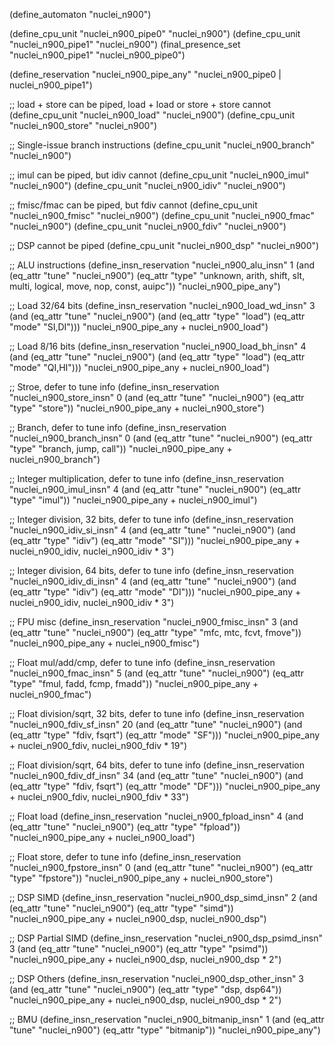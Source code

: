 (define_automaton "nuclei_n900")

(define_cpu_unit "nuclei_n900_pipe0" "nuclei_n900")
(define_cpu_unit "nuclei_n900_pipe1" "nuclei_n900")
(final_presence_set "nuclei_n900_pipe1" "nuclei_n900_pipe0")

(define_reservation "nuclei_n900_pipe_any" "nuclei_n900_pipe0 | nuclei_n900_pipe1")

;; load + store can be piped, load + load or store + store cannot
(define_cpu_unit "nuclei_n900_load" "nuclei_n900")
(define_cpu_unit "nuclei_n900_store" "nuclei_n900")

;; Single-issue branch instructions
(define_cpu_unit "nuclei_n900_branch" "nuclei_n900")

;; imul can be piped, but idiv cannot
(define_cpu_unit "nuclei_n900_imul" "nuclei_n900")
(define_cpu_unit "nuclei_n900_idiv" "nuclei_n900")

;; fmisc/fmac can be piped, but fdiv cannot
(define_cpu_unit "nuclei_n900_fmisc" "nuclei_n900")
(define_cpu_unit "nuclei_n900_fmac" "nuclei_n900")
(define_cpu_unit "nuclei_n900_fdiv" "nuclei_n900")

;; DSP cannot be piped
(define_cpu_unit "nuclei_n900_dsp" "nuclei_n900")

;; ALU instructions
(define_insn_reservation "nuclei_n900_alu_insn" 1
  (and (eq_attr "tune" "nuclei_n900")
    (eq_attr "type" "unknown, arith, shift, slt, multi, logical, move, nop, const, auipc"))
  "nuclei_n900_pipe_any")

;; Load 32/64 bits
(define_insn_reservation "nuclei_n900_load_wd_insn" 3
  (and (eq_attr "tune" "nuclei_n900")
    (and (eq_attr "type" "load")
      (eq_attr "mode" "SI,DI")))
  "nuclei_n900_pipe_any + nuclei_n900_load")

;; Load 8/16 bits
(define_insn_reservation "nuclei_n900_load_bh_insn" 4
  (and (eq_attr "tune" "nuclei_n900")
    (and (eq_attr "type" "load")
      (eq_attr "mode" "QI,HI")))
  "nuclei_n900_pipe_any + nuclei_n900_load")

;; Stroe, defer to tune info
(define_insn_reservation "nuclei_n900_store_insn" 0
  (and (eq_attr "tune" "nuclei_n900")
       (eq_attr "type" "store"))
  "nuclei_n900_pipe_any + nuclei_n900_store")

;; Branch, defer to tune info
(define_insn_reservation "nuclei_n900_branch_insn" 0
  (and (eq_attr "tune" "nuclei_n900")
       (eq_attr "type" "branch, jump, call"))
  "nuclei_n900_pipe_any + nuclei_n900_branch")

;; Integer multiplication, defer to tune info
(define_insn_reservation "nuclei_n900_imul_insn" 4
  (and (eq_attr "tune" "nuclei_n900")
       (eq_attr "type" "imul"))
  "nuclei_n900_pipe_any + nuclei_n900_imul")

;; Integer division, 32 bits, defer to tune info
(define_insn_reservation "nuclei_n900_idiv_si_insn" 4
  (and (eq_attr "tune" "nuclei_n900")
       (and (eq_attr "type" "idiv")
            (eq_attr "mode" "SI")))
  "nuclei_n900_pipe_any + nuclei_n900_idiv, nuclei_n900_idiv * 3")

;; Integer division, 64 bits, defer to tune info
(define_insn_reservation "nuclei_n900_idiv_di_insn" 4
  (and (eq_attr "tune" "nuclei_n900")
       (and (eq_attr "type" "idiv")
            (eq_attr "mode" "DI")))
  "nuclei_n900_pipe_any + nuclei_n900_idiv, nuclei_n900_idiv * 3")

;; FPU misc
(define_insn_reservation "nuclei_n900_fmisc_insn" 3
  (and (eq_attr "tune" "nuclei_n900")
       (eq_attr "type" "mfc, mtc, fcvt, fmove"))
  "nuclei_n900_pipe_any + nuclei_n900_fmisc")

;; Float mul/add/cmp, defer to tune info
(define_insn_reservation "nuclei_n900_fmac_insn" 5
  (and (eq_attr "tune" "nuclei_n900")
       (eq_attr "type" "fmul, fadd, fcmp, fmadd"))
  "nuclei_n900_pipe_any + nuclei_n900_fmac")

;; Float division/sqrt, 32 bits, defer to tune info
(define_insn_reservation "nuclei_n900_fdiv_sf_insn" 20
  (and (eq_attr "tune" "nuclei_n900")
       (and (eq_attr "type" "fdiv, fsqrt")
            (eq_attr "mode" "SF")))
  "nuclei_n900_pipe_any + nuclei_n900_fdiv, nuclei_n900_fdiv * 19")

;; Float division/sqrt, 64 bits, defer to tune info
(define_insn_reservation "nuclei_n900_fdiv_df_insn" 34
  (and (eq_attr "tune" "nuclei_n900")
       (and (eq_attr "type" "fdiv, fsqrt")
            (eq_attr "mode" "DF")))
  "nuclei_n900_pipe_any + nuclei_n900_fdiv, nuclei_n900_fdiv * 33")

;; Float load
(define_insn_reservation "nuclei_n900_fpload_insn" 4
  (and (eq_attr "tune" "nuclei_n900")
       (eq_attr "type" "fpload"))
  "nuclei_n900_pipe_any + nuclei_n900_load")

;; Float store, defer to tune info
(define_insn_reservation "nuclei_n900_fpstore_insn" 0
  (and (eq_attr "tune" "nuclei_n900")
       (eq_attr "type" "fpstore"))
  "nuclei_n900_pipe_any + nuclei_n900_store")

;; DSP SIMD
(define_insn_reservation "nuclei_n900_dsp_simd_insn" 2
  (and (eq_attr "tune" "nuclei_n900")
       (eq_attr "type" "simd"))
  "nuclei_n900_pipe_any + nuclei_n900_dsp, nuclei_n900_dsp")

;; DSP Partial SIMD
(define_insn_reservation "nuclei_n900_dsp_psimd_insn" 3
  (and (eq_attr "tune" "nuclei_n900")
       (eq_attr "type" "psimd"))
  "nuclei_n900_pipe_any + nuclei_n900_dsp, nuclei_n900_dsp * 2")

;; DSP Others
(define_insn_reservation "nuclei_n900_dsp_other_insn" 3
  (and (eq_attr "tune" "nuclei_n900")
       (eq_attr "type" "dsp, dsp64"))
  "nuclei_n900_pipe_any + nuclei_n900_dsp, nuclei_n900_dsp * 2")

;; BMU
(define_insn_reservation "nuclei_n900_bitmanip_insn" 1
  (and (eq_attr "tune" "nuclei_n900")
       (eq_attr "type" "bitmanip"))
  "nuclei_n900_pipe_any")
